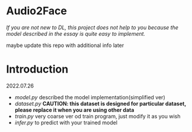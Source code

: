 # Audio2Face

*If you are not new to DL, this project does not help to you because the model described in the essay is quite easy to implement.*

maybe update this repo with additional info later

# Introduction 
2022.07.26

- *model.py* described the model implementation(simplified ver)
- *dataset.py* **CAUTION: this dataset is designed for particular dataset, please replace it when you are using other data**
- *train.py* very coarse ver od train program, just modify it as you wish
- *infer.py* to predict with your trained model
